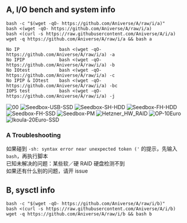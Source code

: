 
## A, I/O bench and system info

```
bash -c "$(wget -qO- https://github.com/Aniverse/A/raw/i/a)"
bash <(wget -qO- https://github.com/Aniverse/A/raw/i/a)
bash <(curl -s https://raw.githubusercontent.com/Aniverse/A/i/a)
wget -q https://github.com/Aniverse/A/raw/i/a && bash a
```

```
No IP               bash <(wget -qO- https://github.com/Aniverse/A/raw/i/a) -a
No IPIP             bash <(wget -qO- https://github.com/Aniverse/A/raw/i/a) -b
No IOtest           bash <(wget -qO- https://github.com/Aniverse/A/raw/i/a) -c
No IPIP & IOtest    bash <(wget -qO- https://github.com/Aniverse/A/raw/i/a) -bc
IOPS test           bash <(wget -qO- https://github.com/Aniverse/A/raw/i/a) -j
```

![00](https://github.com/Aniverse/A/raw/i/pictures/00.png)
![Seedbox-USB-SSD](https://github.com/Aniverse/A/raw/i/pictures/Seedbox-USB-SSD.png)
![Seedbox-SH-HDD](https://github.com/Aniverse/A/raw/i/pictures/Seedbox-SH-HDD.png)
![Seedbox-FH-HDD](https://github.com/Aniverse/A/raw/i/pictures/Seedbox-FH-HDD.png)
![Seedbox-FH-SSD](https://github.com/Aniverse/A/raw/i/pictures/Seedbox-FH-SSD.png)
![Seedbox-PM](https://github.com/Aniverse/A/raw/i/pictures/Seedbox-PM.png)
![Hetzner_HW_RAID](https://github.com/Aniverse/A/raw/i/pictures/Hetzner_HW_RAID.png)
![OP-10Euro](https://github.com/Aniverse/A/raw/i/pictures/OP-10Euro.png)
![Ikoula-20Euro-SSD](https://github.com/Aniverse/A/raw/i/pictures/Ikoula-20Euro-SSD.png)


### A Troubleshooting

如果碰到 `-sh: syntax error near unexpected token ('` 的提示，先输入 `bash`，再执行脚本  
已知未解决的问题：某些软／硬 RAID 硬盘检测不到  
如果还有什么别的问题，请开 issue  


## B, sysctl info

```
bash -c "$(wget -qO- https://github.com/Aniverse/A/raw/i/b)"
bash <(curl -s https://raw.githubusercontent.com/Aniverse/A/i/b)
wget -q https://github.com/Aniverse/A/raw/i/b && bash b
```

